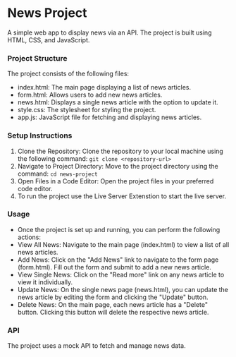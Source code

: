# News Project
A simple web app to display news via an API. The project is built using HTML, CSS, and JavaScript.

### Project Structure
The project consists of the following files:
* index.html: The main page displaying a list of news articles.
* form.html: Allows users to add new news articles.
* news.html: Displays a single news article with the option to update it.
* style.css: The stylesheet for styling the project.
* app.js: JavaScript file for fetching and displaying news articles.

### Setup Instructions
1. Clone the Repository: Clone the repository to your local machine using the following command:
`git clone <repository-url>`
2. Navigate to Project Directory: Move to the project directory using the command:
`cd news-project`
3. Open Files in a Code Editor: Open the project files in your preferred code editor.
4. To run the project use the Live Server Extenstion to start the live server.


### Usage
* Once the project is set up and running, you can perform the following actions:
* View All News: Navigate to the main page (index.html) to view a list of all news articles.
* Add News: Click on the "Add News" link to navigate to the form page (form.html). Fill out the form and submit to add a new news article.
* View Single News: Click on the "Read more" link on any news article to view it individually.
* Update News: On the single news page (news.html), you can update the news article by editing the form and clicking the "Update" button.
* Delete News: On the main page, each news article has a "Delete" button. Clicking this button will delete the respective news article.

### API
The project uses a mock API to fetch and manage news data.